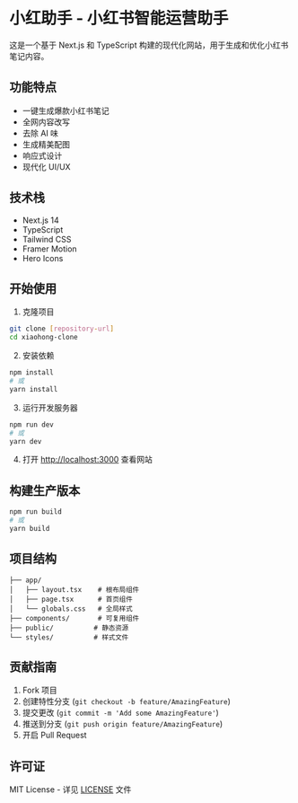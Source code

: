 # 小红助手 - 小红书智能运营助手

这是一个基于 Next.js 和 TypeScript 构建的现代化网站，用于生成和优化小红书笔记内容。

## 功能特点

- 一键生成爆款小红书笔记
- 全网内容改写
- 去除 AI 味
- 生成精美配图
- 响应式设计
- 现代化 UI/UX

## 技术栈

- Next.js 14
- TypeScript
- Tailwind CSS
- Framer Motion
- Hero Icons

## 开始使用

1. 克隆项目
```bash
git clone [repository-url]
cd xiaohong-clone
```

2. 安装依赖
```bash
npm install
# 或
yarn install
```

3. 运行开发服务器
```bash
npm run dev
# 或
yarn dev
```

4. 打开 [http://localhost:3000](http://localhost:3000) 查看网站

## 构建生产版本

```bash
npm run build
# 或
yarn build
```

## 项目结构

```
├── app/
│   ├── layout.tsx    # 根布局组件
│   ├── page.tsx      # 首页组件
│   └── globals.css   # 全局样式
├── components/       # 可复用组件
├── public/          # 静态资源
└── styles/          # 样式文件
```

## 贡献指南

1. Fork 项目
2. 创建特性分支 (`git checkout -b feature/AmazingFeature`)
3. 提交更改 (`git commit -m 'Add some AmazingFeature'`)
4. 推送到分支 (`git push origin feature/AmazingFeature`)
5. 开启 Pull Request

## 许可证

MIT License - 详见 [LICENSE](LICENSE) 文件 